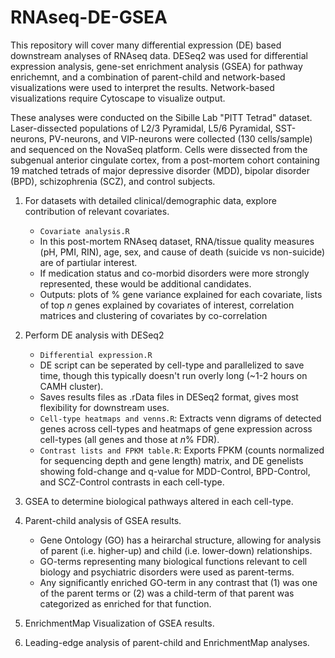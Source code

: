 # RNAseq-DE-GSEA
This repository will cover many differential expression (DE) based downstream analyses of RNAseq data. DESeq2 was used for differential expression analysis, gene-set enrichment analysis (GSEA) for pathway enrichemnt, and a combination of parent-child and network-based visualizations were used to interpret the results. Network-based visualizations require Cytoscape to visualize output.

These analyses were conducted on the Sibille Lab "PITT Tetrad" dataset. Laser-dissected populations of L2/3 Pyramidal, L5/6 Pyramidal, SST-neurons, PV-neurons, and VIP-neurons were collected (130 cells/sample) and sequenced on the NovaSeq platform. Cells were dissected from the subgenual anterior cingulate cortex, from a post-mortem cohort containing 19 matched tetrads of major depressive disorder (MDD), bipolar disorder (BPD), schizophrenia (SCZ), and control subjects.

1. For datasets with detailed clinical/demographic data, explore contribution of relevant covariates.
   * `Covariate analysis.R`
   * In this post-mortem RNAseq dataset, RNA/tissue quality measures (pH, PMI, RIN), age, sex, and cause of death (suicide vs non-suicide) are of partiular interest.
   * If medication status and co-morbid disorders were more strongly represented, these would be additional candidates.
   * Outputs: plots of % gene variance explained for each covariate, lists of top *n* genes explained by covariates of interest, correlation matrices and clustering of covariates by co-correlation

2. Perform DE analysis with DESeq2
   * `Differential expression.R`
   * DE script can be seperated by cell-type and parallelized to save time, though this typically doesn't run overly long (~1-2 hours on CAMH cluster).
   * Saves results files as .rData files in DESeq2 format, gives most flexibility for downstream uses.
   * `Cell-type heatmaps and venns.R`: Extracts venn digrams of detected genes across cell-types and heatmaps of gene expression across cell-types (all genes and those at *n*% FDR).
   * `Contrast lists and FPKM table.R`: Exports FPKM (counts normalized for sequencing depth and gene length) matrix, and DE genelists showing fold-change and q-value for MDD-Control, BPD-Control, and SCZ-Control contrasts in each cell-type.

3. GSEA to determine biological pathways altered in each cell-type.

4. Parent-child analysis of GSEA results.
   * Gene Ontology (GO) has a heirarchal structure, allowing for analysis of parent (i.e. higher-up) and child (i.e. lower-down) relationships.
   * GO-terms representing many biological functions relevant to cell biology and psychiatric disorders were used as parent-terms.
   * Any significantly enriched GO-term in any contrast that (1) was one of the parent terms or (2) was a child-term of that parent was categorized as enriched for that function.

5. EnrichmentMap Visualization of GSEA results.

6. Leading-edge analysis of parent-child and EnrichmentMap analyses.
